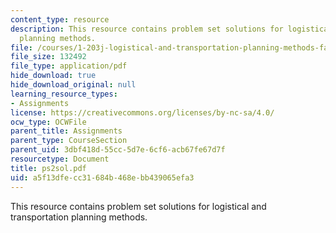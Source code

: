 ```yaml
---
content_type: resource
description: This resource contains problem set solutions for logistical and transportation
  planning methods.
file: /courses/1-203j-logistical-and-transportation-planning-methods-fall-2006/a5f13dfecc31684b468ebb439065efa3_ps2sol.pdf
file_size: 132492
file_type: application/pdf
hide_download: true
hide_download_original: null
learning_resource_types:
- Assignments
license: https://creativecommons.org/licenses/by-nc-sa/4.0/
ocw_type: OCWFile
parent_title: Assignments
parent_type: CourseSection
parent_uid: 3dbf418d-55cc-5d7e-6cf6-acb67fe67d7f
resourcetype: Document
title: ps2sol.pdf
uid: a5f13dfe-cc31-684b-468e-bb439065efa3
---
```

This resource contains problem set solutions for logistical and transportation planning methods.